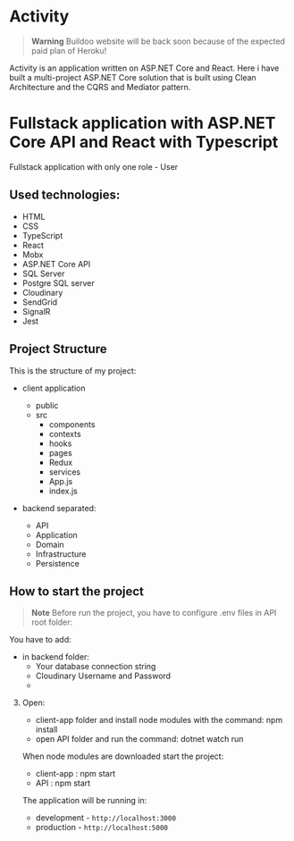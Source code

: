 # Activity

> **Warning** Buildoo website will be back soon because of the expected paid plan of Heroku!

Activity is an application written on ASP.NET Core and React. Here i have built a multi-project ASP.NET Core solution that is built using Clean Architecture and the CQRS and Mediator pattern.

Fullstack application with ASP.NET Core API and React with Typescript
=======
Fullstack application with only one role - User

## Used technologies:

-   HTML
-   CSS
-   TypeScript
-   React
-   Mobx
-   ASP.NET Core API
-   SQL Server
-   Postgre SQL server
-   Cloudinary
-   SendGrid
-   SignalR
-   Jest

## Project Structure

This is the structure of my project:

   - client application
      - public
      - src
          -  components
          -  contexts
          -  hooks
          -  pages
          -  Redux
          -  services
          -  App.js
          -  index.js

  - backend separated:
      - API
      - Application
      - Domain
      - Infrastructure
      - Persistence

## How to start the project

> **Note**
Before run the project, you have to configure .env files in API root folder:

You have to add:
- in backend folder:
    - Your database connection string
    - Cloudinary Username and Password
    - 

3. Open:

    - client-app folder and install node modules with the command: npm install
    - open API folder and run the command: dotnet watch run

    When node modules are downloaded start the project:

    - client-app : npm start
    - API : npm start

    The application will be running in:
      - development - `http://localhost:3000`
      - production - `http://localhost:5000`

